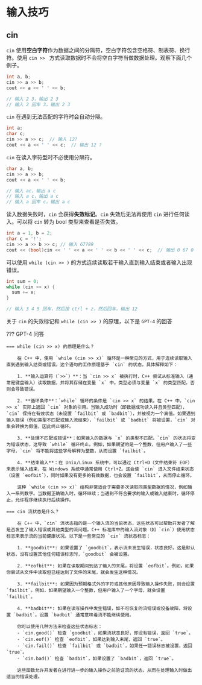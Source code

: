 # 输入技巧

## cin

`cin` 使用**空白字符**作为数据之间的分隔符，空白字符包含空格符、制表符、换行符。使用 `cin >> ` 方式读取数据时不会将空白字符当做数据处理。观察下面几个例子。

```cpp
int a, b;
cin >> a >> b;
cout << a << ' ' << b;

// 输入 2 3，输出 2 3
// 输入 2 回车 3，输出 2 3
```

`cin` 在遇到无法匹配的字符时会自动分隔。

```cpp
int a;
char c;
cin >> a >> c;  // 输入 12?
cout << a << ' ' << c;  // 输出 12 ?
```

`cin` 在读入字符型时不必使用分隔符。

```cpp
char a, b;
cin >> a >> b;
cout << a << ' ' << b;

// 输入 ac，输出 a c
// 输入 a c，输出 a c
// 输入 a 回车 c，输出 a c
```

读入数据失败时，`cin` 会获得**失效标记**。`cin` 失效后无法再使用 `cin` 进行任何读入。可以将 `cin` 转为 bool 类型来查看是否失效。

```cpp
int a = 1, b = 2;
char c = '!';
cin >> a >> b >> c; // 输入 67?89
cout << (bool)cin << ' ' << a << ' ' << b << ' ' << c;  // 输出 0 67 0 !
```

可以使用 `while (cin >> )` 的方式连续读取若干输入直到输入结束或者输入出现错误。

```cpp
int sum = 0;
while (cin >> x) {
  sum += x;
}

// 输入 3 4 5 回车，然后按 ctrl + z，然后回车，输出 12
```

关于 `cin` 的失效标记和 `while (cin >> )` 的原理，以下是 `GPT-4` 的回答

??? GPT-4 问答

    === while (cin >> x) 的原理是什么？

        在 C++ 中，使用 `while (cin >> x)` 循环是一种常见的方式，用于连续读取输入直到遇到输入结束或错误。这个语句的工作原理基于 `cin` 的状态，具体解释如下：

        1. **输入运算符（`>>`）**：当 `cin >> x` 被执行时，C++ 尝试从标准输入（通常是键盘输入）读取数据，并将其存储在变量 `x` 中。类型必须与变量 `x` 的类型匹配，否则会导致错误。

        2. **循环条件**：`while` 循环的条件是 `cin >> x` 的结果。在 C++ 中，`cin >> x` 实际上返回 `cin` 对象的引用。当输入成功时（即数据成功读入并且类型匹配），`cin` 保持在有效状态（未设置 `failbit` 或 `badbit`），并被视为一个真值。如果遇到输入错误（例如类型不匹配或输入流结束），`failbit` 或 `badbit` 将被设置，`cin` 对象会转换为假值，因此终止循环。

        3. **处理不匹配或错误**：如果输入的数据与 `x` 的类型不匹配，`cin` 的状态将变为错误状态，这导致 `while` 循环终止。例如，如果期望的是一个整数，但用户输入了一些字母，`cin` 将不能将这些字母解释为整数，从而设置 `failbit`。

        4. **结束输入**：在 Unix/Linux 系统中，可以通过 Ctrl+D（文件结束符 EOF）来表示输入结束，在 Windows 系统中通常使用 Ctrl+Z。这会使 `cin` 进入文件结束状态（设置 `eofbit`），同时如果没有更多的有效数据，也会设置 `failbit`，从而停止循环。

        这种 `while (cin >> x)` 结构非常适合于需要多次读取同类型数据的情况，例如输入一系列数字。当数据正确输入时，循环继续；当遇到不符合要求的输入或输入结束时，循环停止，允许程序继续执行后续操作。

    === cin 流状态是什么？

        在 C++ 中，`cin` 流状态指的是一个输入流的当前状态，这些状态可以帮助开发者了解是否发生了输入错误或其他类型的流问题。C++ 标准库中的输入流对象（如 `cin`）使用状态标志来表示流的当前健康状况。以下是一些常见的 `cin` 流状态标志：

        1. **goodbit**: 如果设置了 `goodbit`，表示流未发生错误，状态良好。这是默认状态，没有设置其他任何错误标志时，`goodbit` 会被设置。

        2. **eofbit**: 如果在读取期间到达了输入的末尾，将设置 `eofbit`。例如，如果你尝试从文件中读取但已经达到了文件的末尾，就会发生这种情况。

        3. **failbit**: 如果因为预期格式外的字符或其他原因导致输入操作失败，则会设置 `failbit`。例如，如果期望输入一个整数，但用户输入了一个字母，就会设置 `failbit`。

        4. **badbit**: 如果在读写操作中发生错误，如不可恢复的流错误或设备故障，将设置 `badbit`。设置 `badbit` 通常意味着流不能继续使用。

        你可以使用几种方法来检查这些状态标志：
        - `cin.good()` 检查 `goodbit`，如果流状态良好，即没有错误，返回 `true`。
        - `cin.eof()` 检查 `eofbit`，如果达到输入末尾，返回 `true`。
        - `cin.fail()` 检查 `failbit` 或 `badbit`，如果任一错误标志被设置，返回 `true`。
        - `cin.bad()` 检查 `badbit`，如果设置了 `badbit`，返回 `true`。

        这些函数允许开发者在进行进一步的输入操作之前验证流的状态，从而在处理输入时做出适当的错误处理。
